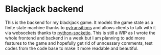 # Blackjack backend

This is the backend for my blackjack game. It models the game state as a finite state machine thanks to [pytransitions](https://github.com/pytransitions/transitions) and allows clients to talk with it via websockets thanks to [python-socketio](https://github.com/miguelgrinberg/python-socketio). This is still a WIP as I wrote the whole frontend and backend in a week but I am planning to add more features to the game and hopefully get rid of unncessary comments, test codes from the code base to make it more readable and beautiful.
